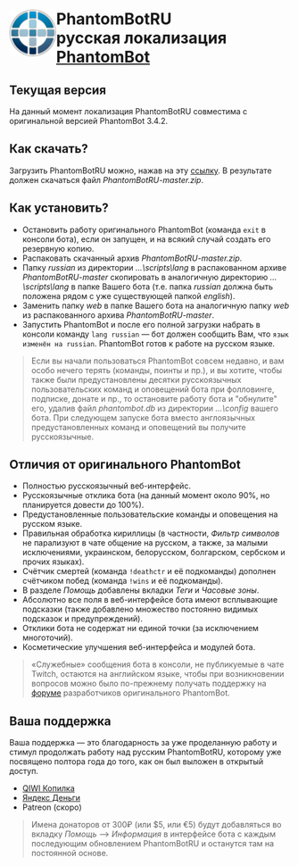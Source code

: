 # <img src="https://github.com/PhantomBotRU/PhantomBotRU/blob/master/web/panel/img/logo.png" width="84px" align="left" alt="PhantomBotRU"/> PhantomBotRU<br>русская локализация [PhantomBot](https://phantom.bot)

## Текущая версия
На данный момент локализация PhantomBotRU совместима с оригинальной версией PhantomBot 3.4.2.

## Как скачать?
Загрузить PhantomBotRU можно, нажав на эту [ссылку](https://github.com/PhantomBotRU/PhantomBotRU/archive/master.zip). В результате должен скачаться файл *PhantomBotRU-master.zip*.
<!-- Если по какой-то причине не удалось загрузить PhantomBotRU по ссылке выше, то необходимо в правом верхнем углу главной страницы проекта [PhantomBotRU](https://github.com/PhantomBotRU/PhantomBotRU) на GitHub.com нажать зелёную кнопку **Clone or download**, затем ссылку **Download ZIP**. -->

## Как установить?
* Остановить работу оригинального PhantomBot (команда `exit` в консоли бота), если он запущен, и на всякий случай создать его резервную копию.
* Распаковать скачанный архив *PhantomBotRU-master.zip*.
* Папку *russian* из директории *…\scripts\lang* в распакованном архиве *PhantomBotRU-master* скопировать в аналогичную директорию *…\scripts\lang* в папке Вашего бота (т.е. папка *russian* должна быть положена рядом с уже существующей папкой *english*).
* Заменить папку *web* в папке Вашего бота на аналогичную папку *web* из распакованного архива *PhantomBotRU-master*.
* Запустить PhantomBot и после его полной загрузки набрать в консоли команду `lang russian` — бот должен сообщить Вам, что `язык изменён на russian`. PhantomBot готов к работе на русском языке.

> Если вы начали пользоваться PhantomBot совсем недавно, и вам особо нечего терять (команды, поинты и пр.), и вы хотите, чтобы также были предустановлены десятки русскоязычных пользовательских команд и оповещений бота при фолловинге, подписке, донате и пр., то остановите работу бота и "обнулите" его, удалив файл *phantombot.db* из директории *…\config* вашего бота. При следующем запуске бота вместо англоязычных предустановленных команд и оповещений вы получите русскоязычные.

## Отличия от оригинального PhantomBot
* Полностью русскоязычный веб-интерфейс.
* Русскоязычные отклика бота (на данный момент около 90%, но планируется довести до 100%).
* Предустановленные пользовательские команды и оповещения на русском языке.
* Правильная обработка кириллицы (в частности, *Фильтр символов* не парализуют в чате общение на русском, а также, за малыми исключениями, украинском, белорусском, болгарском, сербском и прочих языках).
* Счётчик смертей (команда `!deathctr` и её подкоманды) дополнен счётчиком побед (команда `!wins` и её подкоманды).
* В разделе *Помощь* добавлены вкладки *Теги* и *Часовые зоны*.
* Абсолютно все поля в веб-интерфейсе бота имеют всплывающие подсказки (также добавлено множество постоянно видимых подсказок и предупреждений).
* Отклики бота не содержат ни единой точки (за исключением многоточий).
* Косметические улучшения веб-интерфейса и модулей бота.

> «Служебные» сообщения бота в консоли, не публикуемые в чате Twitch, остаются на английском языке, чтобы при возникновении вопросов можно было по-прежнему получать поддержку на [форуме](https://community.phantom.bot) разработчиков оригинального PhantomBot.

## Ваша поддержка
Ваша поддержка — это благодарность за уже проделанную работу и стимул продолжать работу над русским PhantomBotRU, которому уже посвящено полтора года до того, как он был выложен в открытый доступ.
* [QIWI Копилка](https://qiwi.me/5e78d024-a014-4334-80d8-a0911dceb328)
* [Яндекс Деньги](https://money.yandex.ru/to/410014576985955)
* Patreon (скоро)

> Имена донаторов от 300₽ (или $5, или €5) будут добавляться во вкладку *Помощь* –> *Информация* в интерфейсе бота с каждым последующим обновлением PhantomBotRU и останутся там на постоянной основе.
